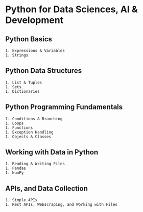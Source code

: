 # Python for Data Sciences, AI & Development

## Python Basics
    1. Expressions & Variables
    1. Strings
## Python Data Structures
    1. List & Tuples
    1. Sets
    1. Dictionaries
## Python Programming Fundamentals
    1. Conditions & Branching
    1. Loops
    1. Functions
    1. Exception Handling
    1. Objects & Classes
## Working with Data in Python
    1. Reading & Writing Files
    1. Pandas
    1. NumPy
## APIs, and Data Collection
    1. Simple APIs
    1. Rest APIs, Webscraping, and Working with Files